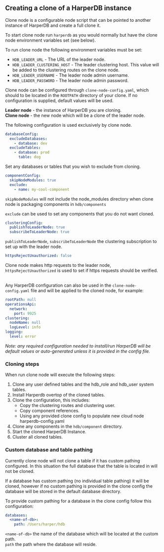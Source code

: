 ## Creating a clone of a HarperDB instance

Clone node is a configurable node script that can be pointed to another instance of HarperDB and create a full clone it.

To start clone node run `harperdb` as you would normally but have the clone node environment variables set (see below).

To run clone node the following environment variables must be set:
* `HDB_LEADER_URL` - The URL of the leader node.
* `HDB_LEADER_CLUSTERING_HOST` - The leader clustering host. This value will be added to the clustering routes on the clone node.
* `HDB_LEADER_USERNAME` - The leader node admin username.
* `HDB_LEADER_PASSWORD` - The leader node admin password.

Clone node can be configured through `clone-node-config.yaml`, which should to be located in the `ROOTPATH` directory of your clone.
If no configuration is supplied, default values will be used.

**Leader node** - the instance of HarperDB you are cloning.<br>
**Clone node** - the new node which will be a clone of the leader node.

The following configuration is used exclusively by clone node.

```yaml
databaseConfig:
  excludeDatabases:
    - database: dev
  excludeTables:
    - database: prod
      table: dog
```
Set any databases or tables that you wish to exclude from cloning.

```yaml
componentConfig:
  skipNodeModules: true
  exclude:
    - name: my-cool-component
```
`skipNodeModules` will not include the node_modules directory when clone node is packaging components in `hdb/components`<br>

`exclude` can be used to set any components that you do not want cloned.

```yaml
clusteringConfig:
  publishToLeaderNode: true
  subscribeToLeaderNode: true
```
`publishToLeaderNode`, `subscribeToLeaderNode` the clustering subscription to set up with the leader node.

```yaml
httpsRejectUnauthorized: false
```
Clone node makes http requests to the leader node, `httpsRejectUnauthorized` is used to set if https requests should be verified.<br><br>

Any HarperDB configuration can also be used in the `clone-node-config.yaml` file and will be applied to the cloned node, for example:
```yaml
rootPath: null
operationsApi:
  network:
    port: 9925
clustering:
  nodeName: null
  logLevel: info
logging:
  level: error
```

*Note: any required configuration needed to install/run HarperDB will be default values or auto-generated unless it is provided in the config file.* 

### Cloning steps

When run clone node will execute the following steps:
1. Clone any user defined tables and the hdb_role and hdb_user system tables.
2. Install Harperdb overtop of the cloned tables.
3. Clone the configuration, this includes:
   * Copy the clustering routes and clustering user.
   * Copy component references.
   * Using any provided clone config to populate new cloud node harperdb-config.yaml
4. Clone any components in the `hdb/component` directory.
5. Start the cloned HarperDB Instance.
6. Cluster all cloned tables.

### Custom database and table pathing
Currently clone node will not clone a table if it has custom pathing configured. In this situation the full database that the table is 
located in will not be cloned. 

If a database has custom pathing (no individual table pathing) it will be cloned, however if no custom pathing is provided in the clone 
config the database will be stored in the default database directory.

To provide custom pathing for a database in the clone config follow this configuration:

```yaml
databases: 
  <name-of-db>:
    path: /Users/harper/hdb
```
`<name-of-db>` the name of the database which will be located at the custom path. <br>
`path` the path where the database will reside.